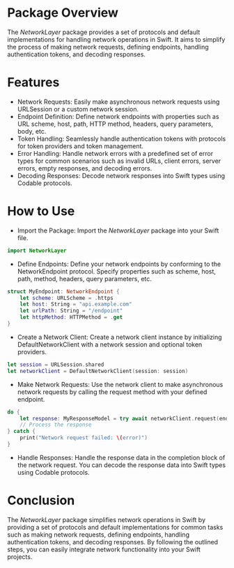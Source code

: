 # Package Overview 

The *NetworkLayer* package provides a set of protocols and default implementations 
for handling network operations in Swift. It aims to simplify the process of making network requests, 
defining endpoints, handling authentication tokens, and decoding responses.

# Features

- Network Requests: Easily make asynchronous network requests using URLSession or a custom network session.
- Endpoint Definition: Define network endpoints with properties such as URL scheme, host, path, HTTP method, headers, query parameters, body, etc.
- Token Handling: Seamlessly handle authentication tokens with protocols for token providers and token management.
- Error Handling: Handle network errors with a predefined set of error types for common scenarios such as invalid URLs, client errors, server errors, empty responses, and decoding errors.
- Decoding Responses: Decode network responses into Swift types using Codable protocols.

# How to Use

- Import the Package: Import the *NetworkLayer* package into your Swift file.

```swift
import NetworkLayer
```

- Define Endpoints: Define your network endpoints by conforming to the NetworkEndpoint protocol. Specify properties such as scheme, host, path, method, headers, query parameters, etc.

```swift
struct MyEndpoint: NetworkEndpoint {
    let scheme: URLScheme = .https
    let host: String = "api.example.com"
    let urlPath: String = "/endpoint"
    let httpMethod: HTTPMethod = .get
}
```

- Create a Network Client: Create a network client instance by initializing DefaultNetworkClient with a network session and optional token providers.

```swift
let session = URLSession.shared
let networkClient = DefaultNetworkClient(session: session)
```

- Make Network Requests: Use the network client to make asynchronous network requests by calling the request method with your defined endpoint.

```swift
do {
    let response: MyResponseModel = try await networkClient.request(endpoint: MyEndpoint())
    // Process the response
} catch {
    print("Network request failed: \(error)")
}
```

- Handle Responses: Handle the response data in the completion block of the network request. You can decode the response data into Swift types using Codable protocols.

# Conclusion

The *NetworkLayer* package simplifies network operations in Swift 
by providing a set of protocols and default implementations for common tasks 
such as making network requests, defining endpoints, handling authentication tokens, 
and decoding responses. By following the outlined steps, 
you can easily integrate network functionality into your Swift projects.
